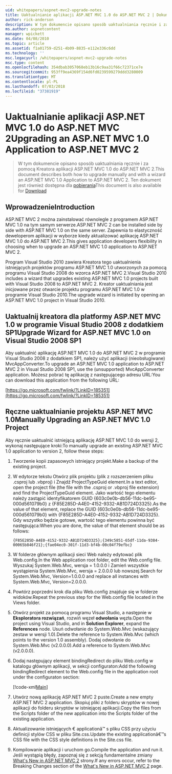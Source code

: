 ```yaml
---
uid: whitepapers/aspnet-mvc2-upgrade-notes
title: Uaktualnianie aplikacji ASP.NET MVC 1.0 do ASP.NET MVC 2 | Dokumentacja firmy Microsoft
author: rick-anderson
description: W tym dokumencie opisano sposób uaktualniania ręcznie i za pomocą Kreatora aplikacji ASP.NET MVC 1.0 do ASP.NET MVC 2. Ten dokument jest również dostępna dla d...
ms.author: aspnetcontent
manager: wpickett
ms.date: 04/08/2010
ms.topic: article
ms.assetid: f1a01759-d251-4b09-8835-e112e336c6dd
ms.technology: ''
msc.legacyurl: /whitepapers/aspnet-mvc2-upgrade-notes
msc.type: content
ms.openlocfilehash: 354dbab3057068eb13b16c9aa31f66c72371ce7e
ms.sourcegitcommit: 953ff9ea4369f154d6fd0239599279ddd3280009
ms.translationtype: MT
ms.contentlocale: pl-PL
ms.lasthandoff: 07/03/2018
ms.locfileid: "37381919"
---
```

<a name="upgrading-an-aspnet-mvc-10-application-to-aspnet-mvc-2"></a><span data-ttu-id="286a2-104">Uaktualnianie aplikacji ASP.NET MVC 1.0 do ASP.NET MVC 2</span><span class="sxs-lookup"><span data-stu-id="286a2-104">Upgrading an ASP.NET MVC 1.0 Application to ASP.NET MVC 2</span></span>
====================
> <span data-ttu-id="286a2-105">W tym dokumencie opisano sposób uaktualniania ręcznie i za pomocą Kreatora aplikacji ASP.NET MVC 1.0 do ASP.NET MVC 2.</span><span class="sxs-lookup"><span data-stu-id="286a2-105">This document describes both how to upgrade manually and with a wizard an ASP.NET MVC 1.0 Application to ASP.NET MVC 2.</span></span> <span data-ttu-id="286a2-106">Ten dokument jest również dostępna dla [pobierania](https://download.microsoft.com/download/F/1/6/F16F9AF9-8EF4-4845-BC97-639791D5699C/MVC2-Upgrade-Notes.pdf)</span><span class="sxs-lookup"><span data-stu-id="286a2-106">This document is also available for [Download](https://download.microsoft.com/download/F/1/6/F16F9AF9-8EF4-4845-BC97-639791D5699C/MVC2-Upgrade-Notes.pdf)</span></span>


## <a name="introduction"></a><span data-ttu-id="286a2-107">Wprowadzenie</span><span class="sxs-lookup"><span data-stu-id="286a2-107">Introduction</span></span>

<span data-ttu-id="286a2-108">ASP.NET MVC 2 można zainstalować równolegle z programem ASP.NET MVC 1.0 na tym samym serwerze.</span><span class="sxs-lookup"><span data-stu-id="286a2-108">ASP.NET MVC 2 can be installed side by side with ASP.NET MVC 1.0 on the same server.</span></span> <span data-ttu-id="286a2-109">Zapewnia to elastyczność deweloperom aplikacji w wyborze kiedy aktualizować aplikację ASP.NET MVC 1.0 do ASP.NET MVC 2.</span><span class="sxs-lookup"><span data-stu-id="286a2-109">This gives application developers flexibility in choosing when to upgrade an ASP.NET MVC 1.0 application to ASP.NET MVC 2.</span></span>

<span data-ttu-id="286a2-110">Program Visual Studio 2010 zawiera Kreatora tego uaktualnienia istniejących projektów programu ASP.NET MVC 1.0 utworzonych za pomocą programu Visual Studio 2008 do wzorca ASP.NET MVC 2.</span><span class="sxs-lookup"><span data-stu-id="286a2-110">Visual Studio 2010 includes a wizard that upgrades existing ASP.NET MVC 1.0 projects built with Visual Studio 2008 to ASP.NET MVC 2.</span></span> <span data-ttu-id="286a2-111">Kreator uaktualniania jest inicjowane przez otwarcie projektu programu ASP.NET MVC 1.0 w programie Visual Studio 2010.</span><span class="sxs-lookup"><span data-stu-id="286a2-111">The upgrade wizard is initiated by opening an ASP.NET MVC 1.0 project in Visual Studio 2010.</span></span>

## <a name="upgrade-wizard-for-aspnet-mvc-10-on-visual-studio-2008-sp1"></a><span data-ttu-id="286a2-112">Uaktualnij kreatora dla platformy ASP.NET MVC 1.0 w programie Visual Studio 2008 z dodatkiem SP1</span><span class="sxs-lookup"><span data-stu-id="286a2-112">Upgrade Wizard for ASP.NET MVC 1.0 on Visual Studio 2008 SP1</span></span>

<span data-ttu-id="286a2-113">Aby uaktualnić aplikację ASP.NET MVC 1.0 do ASP.NET MVC 2 w programie Visual Studio 2008 z dodatkiem SP1, należy użyć aplikacji (nieobsługiwane) MvcAppConverter.</span><span class="sxs-lookup"><span data-stu-id="286a2-113">To upgrade an ASP.NET MVC 1.0 application to ASP.NET MVC 2 in Visual Studio 2008 SP1, use the (unsupported) MvcAppConverter application.</span></span> <span data-ttu-id="286a2-114">Możesz pobrać tę aplikację z następującego adresu URL:</span><span class="sxs-lookup"><span data-stu-id="286a2-114">You can download this application from the following URL:</span></span>

[https://go.microsoft.com/fwlink/?LinkID=185351](https://go.microsoft.com/fwlink/?LinkID=185351)

## <a name="manually-upgrading-an-aspnet-mvc-10-project"></a><span data-ttu-id="286a2-115">Ręczne uaktualnianie projektu ASP.NET MVC 1.0</span><span class="sxs-lookup"><span data-stu-id="286a2-115">Manually Upgrading an ASP.NET MVC 1.0 Project</span></span>

<span data-ttu-id="286a2-116">Aby ręcznie uaktualnić istniejącą aplikację ASP.NET MVC 1.0 do wersji 2, wykonaj następujące kroki:</span><span class="sxs-lookup"><span data-stu-id="286a2-116">To manually upgrade an existing ASP.NET MVC 1.0 application to version 2, follow these steps:</span></span>

1. <span data-ttu-id="286a2-117">Tworzenie kopii zapasowych istniejący projekt.</span><span class="sxs-lookup"><span data-stu-id="286a2-117">Make a backup of the existing project.</span></span>
2. <span data-ttu-id="286a2-118">W edytorze tekstu Otwórz plik projektu (plik z rozszerzeniem pliku .csproj lub .vbproj) i Znajdź ProjectTypeGuid element.</span><span class="sxs-lookup"><span data-stu-id="286a2-118">In a text editor, open the project file (the file with the .csproj or .vbproj file extension) and find the ProjectTypeGuid element.</span></span> <span data-ttu-id="286a2-119">Jako wartość tego elementu należy zastąpić identyfikatorem GUID {603c0e0b-db56-11dc-be95-000d561079b0} z {F85E285D-A4E0-4152-9332-AB1D724D3325}.</span><span class="sxs-lookup"><span data-stu-id="286a2-119">As the value of that element, replace the GUID {603c0e0b-db56-11dc-be95-000d561079b0} with {F85E285D-A4E0-4152-9332-AB1D724D3325}.</span></span> <span data-ttu-id="286a2-120">Gdy wszystko będzie gotowe, wartość tego elementu powinna być następująca:</span><span class="sxs-lookup"><span data-stu-id="286a2-120">When you are done, the value of that element should be as follows:</span></span> 

    `{F85E285D-A4E0-4152-9332-AB1D724D3325};{349c5851-65df-11da-9384-00065b846f21};{fae04ec0-301f-11d3-bf4b-00c04f79efbc}`
3. <span data-ttu-id="286a2-121">W folderze głównym aplikacji sieci Web należy edytować plik Web.config.</span><span class="sxs-lookup"><span data-stu-id="286a2-121">In the Web application root folder, edit the Web.config file.</span></span> <span data-ttu-id="286a2-122">Wyszukaj System.Web.Mvc, wersja = 1.0.0.0 i Zamień wszystkie wystąpienia System.Web.Mvc, wersja = 2.0.0.0 lub nowszej.</span><span class="sxs-lookup"><span data-stu-id="286a2-122">Search for System.Web.Mvc, Version=1.0.0.0 and replace all instances with System.Web.Mvc, Version=2.0.0.0.</span></span>
4. <span data-ttu-id="286a2-123">Powtórz poprzedni krok dla pliku Web.config znajduje się w folderze widoków.</span><span class="sxs-lookup"><span data-stu-id="286a2-123">Repeat the previous step for the Web.config file located in the Views folder.</span></span>
5. <span data-ttu-id="286a2-124">Otwórz projekt za pomocą programu Visual Studio, a następnie w **Eksploratora rozwiązań**, rozwiń węzeł **odwołania** węzła.</span><span class="sxs-lookup"><span data-stu-id="286a2-124">Open the project using Visual Studio, and in **Solution Explorer**, expand the **References** node.</span></span> <span data-ttu-id="286a2-125">Usuń odwołanie do System.Web.Mvc (wskazujący zestaw w wersji 1.0).</span><span class="sxs-lookup"><span data-stu-id="286a2-125">Delete the reference to System.Web.Mvc (which points to the version 1.0 assembly).</span></span> <span data-ttu-id="286a2-126">Dodaj odwołanie do System.Web.Mvc (v2.0.0.0).</span><span class="sxs-lookup"><span data-stu-id="286a2-126">Add a reference to System.Web.Mvc (v2.0.0.0).</span></span>
6. <span data-ttu-id="286a2-127">Dodaj następujący element bindingRedirect do pliku Web.config w katalogu głównym aplikacji, w sekcji configuraton:</span><span class="sxs-lookup"><span data-stu-id="286a2-127">Add the following bindingRedirect element to the Web.config file in the application root under the configuraton section:</span></span>   

    [!code-xml[Main](aspnet-mvc2-upgrade-notes/samples/sample1.xml)]
7. <span data-ttu-id="286a2-128">Utwórz nową aplikację ASP.NET MVC 2 puste.</span><span class="sxs-lookup"><span data-stu-id="286a2-128">Create a new empty ASP.NET MVC 2 application.</span></span> <span data-ttu-id="286a2-129">Skopiuj pliki z folderu skryptów w nowej aplikacji do folderu skryptów w istniejącej aplikacji.</span><span class="sxs-lookup"><span data-stu-id="286a2-129">Copy the files from the Scripts folder of the new application into the Scripts folder of the existing application.</span></span>
8. <span data-ttu-id="286a2-130">Aktualizowanie istniejących € applicationâ™ s pliku CSS przy użyciu definicji stylów CSS w pliku Site.css.</span><span class="sxs-lookup"><span data-stu-id="286a2-130">Update the existing applicationâ€™s CSS file with the CSS style definitions in the Site.css file.</span></span>
9. <span data-ttu-id="286a2-131">Kompilowanie aplikacji i uruchom go.</span><span class="sxs-lookup"><span data-stu-id="286a2-131">Compile the application and run it.</span></span> <span data-ttu-id="286a2-132">Jeśli wystąpią błędy, zapoznaj się z sekcją fundamentalne zmiany [What's New in ASP.NET MVC 2](https://go.microsoft.com/fwlink/?LinkID=185038) strony.</span><span class="sxs-lookup"><span data-stu-id="286a2-132">If any errors occur, refer to the Breaking Changes section of the [What's New in ASP.NET MVC 2](https://go.microsoft.com/fwlink/?LinkID=185038) page.</span></span>
